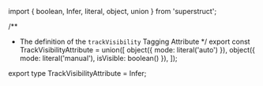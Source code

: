 import { boolean, Infer, literal, object, union } from 'superstruct';

/**
 * The definition of the `trackVisibility` Tagging Attribute
 */
export const TrackVisibilityAttribute = union([
  object({ mode: literal('auto') }),
  object({ mode: literal('manual'), isVisible: boolean() }),
]);

export type TrackVisibilityAttribute = Infer<typeof TrackVisibilityAttribute>;
